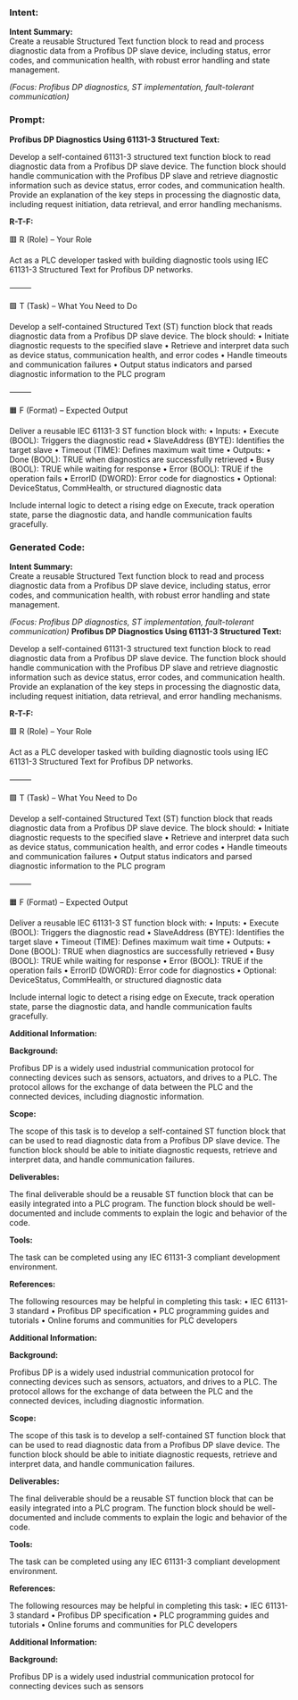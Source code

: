 ### Intent:
**Intent Summary:**  
Create a reusable Structured Text function block to read and process diagnostic data from a Profibus DP slave device, including status, error codes, and communication health, with robust error handling and state management.  

*(Focus: Profibus DP diagnostics, ST implementation, fault-tolerant communication)*

### Prompt:
**Profibus DP Diagnostics Using 61131-3 Structured Text:**

Develop a self-contained 61131-3 structured text function block to read diagnostic data from a Profibus DP slave device. The function block should handle communication with the Profibus DP slave and retrieve diagnostic information such as device status, error codes, and communication health. Provide an explanation of the key steps in processing the diagnostic data, including request initiation, data retrieval, and error handling mechanisms.

**R-T-F:**

🟥 R (Role) – Your Role

Act as a PLC developer tasked with building diagnostic tools using IEC 61131-3 Structured Text for Profibus DP networks.

⸻

🟩 T (Task) – What You Need to Do

Develop a self-contained Structured Text (ST) function block that reads diagnostic data from a Profibus DP slave device. The block should:
	•	Initiate diagnostic requests to the specified slave
	•	Retrieve and interpret data such as device status, communication health, and error codes
	•	Handle timeouts and communication failures
	•	Output status indicators and parsed diagnostic information to the PLC program

⸻

🟧 F (Format) – Expected Output

Deliver a reusable IEC 61131-3 ST function block with:
	•	Inputs:
	•	Execute (BOOL): Triggers the diagnostic read
	•	SlaveAddress (BYTE): Identifies the target slave
	•	Timeout (TIME): Defines maximum wait time
	•	Outputs:
	•	Done (BOOL): TRUE when diagnostics are successfully retrieved
	•	Busy (BOOL): TRUE while waiting for response
	•	Error (BOOL): TRUE if the operation fails
	•	ErrorID (DWORD): Error code for diagnostics
	•	Optional: DeviceStatus, CommHealth, or structured diagnostic data

Include internal logic to detect a rising edge on Execute, track operation state, parse the diagnostic data, and handle communication faults gracefully.

### Generated Code:
**Intent Summary:**  
Create a reusable Structured Text function block to read and process diagnostic data from a Profibus DP slave device, including status, error codes, and communication health, with robust error handling and state management.  

*(Focus: Profibus DP diagnostics, ST implementation, fault-tolerant communication)*
**Profibus DP Diagnostics Using 61131-3 Structured Text:**

Develop a self-contained 61131-3 structured text function block to read diagnostic data from a Profibus DP slave device. The function block should handle communication with the Profibus DP slave and retrieve diagnostic information such as device status, error codes, and communication health. Provide an explanation of the key steps in processing the diagnostic data, including request initiation, data retrieval, and error handling mechanisms.

**R-T-F:**

🟥 R (Role) – Your Role

Act as a PLC developer tasked with building diagnostic tools using IEC 61131-3 Structured Text for Profibus DP networks.

⸻

🟩 T (Task) – What You Need to Do

Develop a self-contained Structured Text (ST) function block that reads diagnostic data from a Profibus DP slave device. The block should:
	•	Initiate diagnostic requests to the specified slave
	•	Retrieve and interpret data such as device status, communication health, and error codes
	•	Handle timeouts and communication failures
	•	Output status indicators and parsed diagnostic information to the PLC program

⸻

🟧 F (Format) – Expected Output

Deliver a reusable IEC 61131-3 ST function block with:
	•	Inputs:
	•	Execute (BOOL): Triggers the diagnostic read
	•	SlaveAddress (BYTE): Identifies the target slave
	•	Timeout (TIME): Defines maximum wait time
	•	Outputs:
	•	Done (BOOL): TRUE when diagnostics are successfully retrieved
	•	Busy (BOOL): TRUE while waiting for response
	•	Error (BOOL): TRUE if the operation fails
	•	ErrorID (DWORD): Error code for diagnostics
	•	Optional: DeviceStatus, CommHealth, or structured diagnostic data

Include internal logic to detect a rising edge on Execute, track operation state, parse the diagnostic data, and handle communication faults gracefully.

**Additional Information:**

**Background:**

Profibus DP is a widely used industrial communication protocol for connecting devices such as sensors, actuators, and drives to a PLC. The protocol allows for the exchange of data between the PLC and the connected devices, including diagnostic information.

**Scope:**

The scope of this task is to develop a self-contained ST function block that can be used to read diagnostic data from a Profibus DP slave device. The function block should be able to initiate diagnostic requests, retrieve and interpret data, and handle communication failures.

**Deliverables:**

The final deliverable should be a reusable ST function block that can be easily integrated into a PLC program. The function block should be well-documented and include comments to explain the logic and behavior of the code.

**Tools:**

The task can be completed using any IEC 61131-3 compliant development environment.

**References:**

The following resources may be helpful in completing this task:
	•	IEC 61131-3 standard
	•	Profibus DP specification
	•	PLC programming guides and tutorials
	•	Online forums and communities for PLC developers

**Additional Information:**

**Background:**

Profibus DP is a widely used industrial communication protocol for connecting devices such as sensors, actuators, and drives to a PLC. The protocol allows for the exchange of data between the PLC and the connected devices, including diagnostic information.

**Scope:**

The scope of this task is to develop a self-contained ST function block that can be used to read diagnostic data from a Profibus DP slave device. The function block should be able to initiate diagnostic requests, retrieve and interpret data, and handle communication failures.

**Deliverables:**

The final deliverable should be a reusable ST function block that can be easily integrated into a PLC program. The function block should be well-documented and include comments to explain the logic and behavior of the code.

**Tools:**

The task can be completed using any IEC 61131-3 compliant development environment.

**References:**

The following resources may be helpful in completing this task:
	•	IEC 61131-3 standard
	•	Profibus DP specification
	•	PLC programming guides and tutorials
	•	Online forums and communities for PLC developers

**Additional Information:**

**Background:**

Profibus DP is a widely used industrial communication protocol for connecting devices such as sensors
